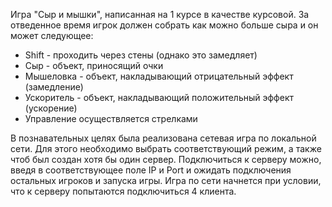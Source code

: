 Игра "Сыр и мышки", написанная на 1 курсе в качестве курсовой. За отведенное время игрок должен собрать как можно больше сыра и он может следующее:
* Shift - проходить через стены (однако это замедляет)
* Сыр - объект, приносящий очки
* Мышеловка - объект, накладывающий отрицательный эффект (замедление)
* Ускоритель - объект, накладывающий положительный эффект (ускорение)
* Управление осуществляется стрелками

В познавательных целях была реализована сетевая игра по локальной сети. Для этого необходимо выбрать соответствующий режим, а также чтоб был создан хотя бы один сервер.
Подключиться к серверу можно, введя в соответствующее поле IP и Port и ожидать подключения остальных игроков и запуска игры.
Игра по сети начнется при условии, что к серверу попытаются подключиться 4 клиента.